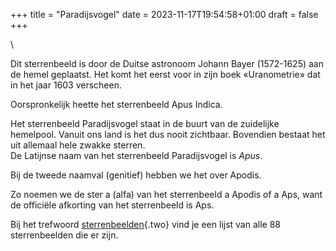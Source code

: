 +++
title = "Paradijsvogel"
date = 2023-11-17T19:54:58+01:00
draft = false
+++

\

Dit sterrenbeeld is door de Duitse astronoom Johann Bayer (1572-1625)
aan de hemel geplaatst. Het komt het eerst voor in zijn boek
«Uranometrie» dat in het jaar 1603 verscheen.

Oorspronkelijk heette het sterrenbeeld Apus Indica.

Het sterrenbeeld Paradijsvogel staat in de buurt van de zuidelijke
hemelpool. Vanuit ons land is het dus nooit zichtbaar. Bovendien bestaat
het uit allemaal hele zwakke sterren.\
De Latijnse naam van het sterrenbeeld Paradijsvogel is *Apus*.

Bij de tweede naamval (genitief) hebben we het over Apodis.

Zo noemen we de ster a (alfa) van het sterrenbeeld a Apodis of a Aps,
want de officiële afkorting van het sterrenbeeld is Aps.

Bij het trefwoord [sterrenbeelden](sterrenb.html){.two} vind je een
lijst van alle 88 sterrenbeelden die er zijn.

